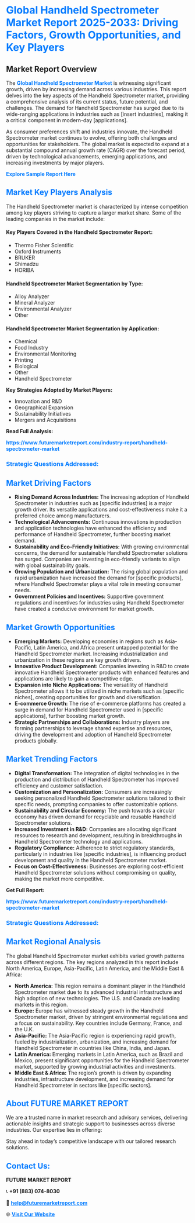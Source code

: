 <h1 style="color: #007BFF;">Global Handheld Spectrometer Market Report 2025-2033: Driving Factors, Growth Opportunities, and Key Players</h1>

<section id="overview">
<h2>Market Report Overview</h2>
<p>The <a href="https://www.futuremarketreport.com/industry-report/handheld-spectrometer-market" style="color: #007BFF; text-decoration: none;"><strong>Global Handheld Spectrometer Market</strong></a> is witnessing significant growth, driven by increasing demand across various industries. This report delves into the key aspects of the Handheld Spectrometer market, providing a comprehensive analysis of its current status, future potential, and challenges. The demand for Handheld Spectrometer has surged due to its wide-ranging applications in industries such as [insert industries], making it a critical component in modern-day [applications].</p>
<p>As consumer preferences shift and industries innovate, the Handheld Spectrometer market continues to evolve, offering both challenges and opportunities for stakeholders. The global market is expected to expand at a substantial compound annual growth rate (CAGR) over the forecast period, driven by technological advancements, emerging applications, and increasing investments by major players.</p>
</section>

<section id="overview">
<p><a href="https://www.futuremarketreport.com/request-sample/reportId=128117" style="color: #007BFF; text-decoration: none;"><strong>Explore Sample Report Here</strong></a></p>
</section>

<section id="key-players">
<h2 style="color: #007BFF;">Market Key Players Analysis</h2>
<p>The Handheld Spectrometer market is characterized by intense competition among key players striving to capture a larger market share. Some of the leading companies in the market include:</p>
<h4>Key Players Covered in the Handheld Spectrometer Report:</h4>
<ul><li>Thermo Fisher Scientific</li><li>Oxford Instruments</li><li>BRUKER</li><li>Shimadzu</li><li>HORIBA</li></ul>
<h4>Handheld Spectrometer Market Segmentation by Type:</h4>
<ul><li>Alloy Analyzer</li><li>Mineral Analyzer</li><li>Environmental Analyzer</li><li>Other</li></ul>

<h4>Handheld Spectrometer Market Segmentation by Application:</h4>
<ul><li>Chemical</li><li>Food Industry</li><li>Environmental Monitoring</li><li>Printing</li><li>Biological</li><li>Other</li><li>Handheld Spectrometer</li></ul>
<p><strong>Key Strategies Adopted by Market Players:</strong></p>
<ul>
<li>Innovation and R&D</li>
<li>Geographical Expansion</li>
<li>Sustainability Initiatives</li>
<li>Mergers and Acquisitions</li>
</ul>
</section>

<section>
<p><strong>Read Full Analysis: </strong></p><a href="https://www.futuremarketreport.com/industry-report/handheld-spectrometer-market" style="color: #007BFF; text-decoration: none;"><strong>https://www.futuremarketreport.com/industry-report/handheld-spectrometer-market</strong></a>
<h3 style="color: #007BFF;">Strategic Questions Addressed:</h3>
</section>

<section id="driving-factors">
<h2 style="color: #007BFF;">Market Driving Factors</h2>
<ul>
<li><strong>Rising Demand Across Industries:</strong> The increasing adoption of Handheld Spectrometer in industries such as [specific industries] is a major growth driver. Its versatile applications and cost-effectiveness make it a preferred choice among manufacturers.</li>
<li><strong>Technological Advancements:</strong> Continuous innovations in production and application technologies have enhanced the efficiency and performance of Handheld Spectrometer, further boosting market demand.</li>
<li><strong>Sustainability and Eco-Friendly Initiatives:</strong> With growing environmental concerns, the demand for sustainable Handheld Spectrometer solutions has surged. Companies are investing in eco-friendly variants to align with global sustainability goals.</li>
<li><strong>Growing Population and Urbanization:</strong> The rising global population and rapid urbanization have increased the demand for [specific products], where Handheld Spectrometer plays a vital role in meeting consumer needs.</li>
<li><strong>Government Policies and Incentives:</strong> Supportive government regulations and incentives for industries using Handheld Spectrometer have created a conducive environment for market growth.</li>
</ul>
</section>

<section id="growth-opportunities">
<h2 style="color: #007BFF;">Market Growth Opportunities</h2>
<ul>
<li><strong>Emerging Markets:</strong> Developing economies in regions such as Asia-Pacific, Latin America, and Africa present untapped potential for the Handheld Spectrometer market. Increasing industrialization and urbanization in these regions are key growth drivers.</li>
<li><strong>Innovative Product Development:</strong> Companies investing in R&D to create innovative Handheld Spectrometer products with enhanced features and applications are likely to gain a competitive edge.</li>
<li><strong>Expansion into Niche Applications:</strong> The versatility of Handheld Spectrometer allows it to be utilized in niche markets such as [specific niches], creating opportunities for growth and diversification.</li>
<li><strong>E-commerce Growth:</strong> The rise of e-commerce platforms has created a surge in demand for Handheld Spectrometer used in [specific applications], further boosting market growth.</li>
<li><strong>Strategic Partnerships and Collaborations:</strong> Industry players are forming partnerships to leverage shared expertise and resources, driving the development and adoption of Handheld Spectrometer products globally.</li>
</ul>
</section>

<section id="trending-factors">
<h2 style="color: #007BFF;">Market Trending Factors</h2>
<ul>
<li><strong>Digital Transformation:</strong> The integration of digital technologies in the production and distribution of Handheld Spectrometer has improved efficiency and customer satisfaction.</li>
<li><strong>Customization and Personalization:</strong> Consumers are increasingly seeking personalized Handheld Spectrometer solutions tailored to their specific needs, prompting companies to offer customizable options.</li>
<li><strong>Sustainability and Circular Economy:</strong> The push towards a circular economy has driven demand for recyclable and reusable Handheld Spectrometer solutions.</li>
<li><strong>Increased Investment in R&D:</strong> Companies are allocating significant resources to research and development, resulting in breakthroughs in Handheld Spectrometer technology and applications.</li>
<li><strong>Regulatory Compliance:</strong> Adherence to strict regulatory standards, particularly in industries like [specific industries], is influencing product development and quality in the Handheld Spectrometer market.</li>
<li><strong>Focus on Cost-Effectiveness:</strong> Businesses are exploring cost-efficient Handheld Spectrometer solutions without compromising on quality, making the market more competitive.</li>
</ul>
</section>

<section>
<p><strong>Get Full Report: </strong></p><a href="https://www.futuremarketreport.com/industry-report/handheld-spectrometer-market" style="color: #007BFF; text-decoration: none;"><strong>https://www.futuremarketreport.com/industry-report/handheld-spectrometer-market</strong></a>
<h3 style="color: #007BFF;">Strategic Questions Addressed:</h3>
</section>


<section id="regional-analysis">
<h2 style="color: #007BFF;">Market Regional Analysis</h2>
<p>The global Handheld Spectrometer market exhibits varied growth patterns across different regions. The key regions analyzed in this report include North America, Europe, Asia-Pacific, Latin America, and the Middle East & Africa:</p>
<ul>
<li><strong>North America:</strong> This region remains a dominant player in the Handheld Spectrometer market due to its advanced industrial infrastructure and high adoption of new technologies. The U.S. and Canada are leading markets in this region.</li>
<li><strong>Europe:</strong> Europe has witnessed steady growth in the Handheld Spectrometer market, driven by stringent environmental regulations and a focus on sustainability. Key countries include Germany, France, and the U.K.</li>
<li><strong>Asia-Pacific:</strong> The Asia-Pacific region is experiencing rapid growth, fueled by industrialization, urbanization, and increasing demand for Handheld Spectrometer in countries like China, India, and Japan.</li>
<li><strong>Latin America:</strong> Emerging markets in Latin America, such as Brazil and Mexico, present significant opportunities for the Handheld Spectrometer market, supported by growing industrial activities and investments.</li>
<li><strong>Middle East & Africa:</strong> The region’s growth is driven by expanding industries, infrastructure development, and increasing demand for Handheld Spectrometer in sectors like [specific sectors].</li>
</ul>
</section>

<footer>
<h2 style="color: #007BFF;">About FUTURE MARKET REPORT</h2>
<p>We are a trusted name in market research and advisory services, delivering actionable insights and strategic support to businesses across diverse industries. Our expertise lies in offering:</p>

<p>Stay ahead in today’s competitive landscape with our tailored research solutions.</p>

<h2 style="color: #007BFF;">Contact Us:</h2>
<p><strong>FUTURE MARKET REPORT</strong></p>
<p>📞 <strong>+91 (883) 074-8030</strong></p>
<p>📧 <strong><a href="mailto:help@futuremarketreport.com" style="color: #007BFF;">help@futuremarketreport.com</a></strong></p>
<p>🌐 <strong><a href="https://www.futuremarketreport.com/" style="color: #007BFF;">Visit Our Website</a></strong></p>
</footer>